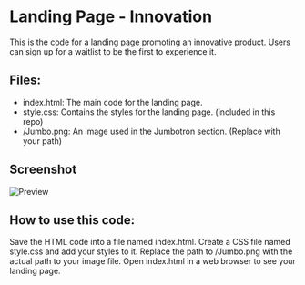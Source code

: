 # Landing Page - Innovation
This is the code for a landing page promoting an innovative product. Users can sign up for a waitlist to be the first to experience it.

## Files:

- index.html: The main code for the landing page.
- style.css: Contains the styles for the landing page. (included in this repo)
- /Jumbo.png: An image used in the Jumbotron section. (Replace with your path)
## Screenshot
![Preview](https://github.com/Marvie-03/Innovation/assets/101948687/2f04e3f4-4741-4552-bd41-35939237f9b8)

## How to use this code:

Save the HTML code into a file named index.html.
Create a CSS file named style.css and add your styles to it.
Replace the path to /Jumbo.png with the actual path to your image file.
Open index.html in a web browser to see your landing page.
